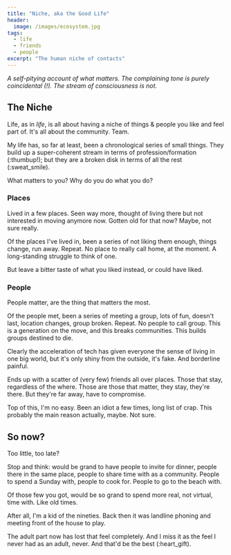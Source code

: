 ```yaml
---
title: "Niche, aka the Good Life"
header:
  image: /images/ecosystem.jpg
tags:
  - life
  - friends
  - people
excerpt: "The human niche of contacts"
---
```


*A self-pitying account of what matters. The complaining tone is purely coincidental (!). The stream of consciousness is not.*

## The Niche

Life, as in *life*, is all about having a niche of things & people you like and feel part of. It's all about the community. Team. 

My life has, so far at least, been a chronological series of small things. They build up a super-coherent stream in terms of profession/formation (:thumbup!); but they are a broken disk in terms of all the rest (:sweat_smile).

What matters to you? Why do you do what you do? 

### Places

Lived in a few places. Seen way more, thought of living there but not interested in moving anymore now. Gotten old for that now? Maybe, not sure really. 

Of the places I've lived in, been a series of not liking them enough, things change, run away. Repeat. No place to really call home, at the moment. A long-standing struggle to think of one.

But leave a bitter taste of what you liked instead, or could have liked.

### People

People matter, are the thing that matters the most.

Of the people met, been a series of meeting a group, lots of fun, doesn't last, location changes, group broken. Repeat. No people to call group. This is a generation on the move, and this breaks communities. This builds groups destined to die. 

Clearly the acceleration of tech has given everyone the sense of living in one big world, but it's only shiny from the outside, it's fake. And borderline painful.

Ends up with a scatter of (very few) friends all over places. Those that stay, regardless of the where. Those are those that matter, they stay, they're there. But they're far away, have to compromise.

Top of this, I'm no easy. Been an idiot a few times, long list of crap. This probably the main reason actually, maybe. Not sure.

## So now?

Too little, too late? 

Stop and think: would be grand to have people to invite for dinner, people there in the same place, people to share time with as a community. People to spend a Sunday with, people to cook for. People to go to the beach with. 

Of those few you got, would be so grand to spend more real, not virtual, time with. Like old times. 

After all, I'm a kid of the nineties. Back then it was landline phoning and meeting front of the house to play. 

The adult part now has lost that feel completely. And I miss it as the feel I never had as an adult, never. And that'd be the best (:heart_gift). 






